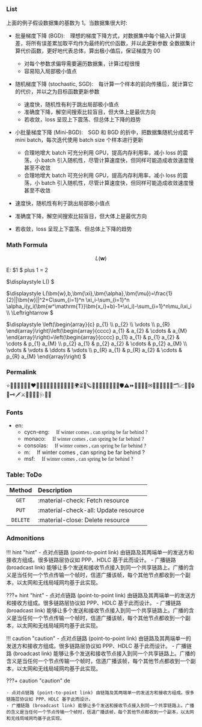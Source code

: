<font class="generalcy">

### List

上面的例子假设数据集的基数为 1。当数据集很大时:

- 批量梯度下降 (BGD): 理想的梯度下降方式，对数据集中每个输入计算误差，将所有误差累加取平均作为最终的代价函数，并以此更新参数
全数据集计算代价函数，更好地代表总体，算出极小值后，保证梯度为 00
    - 对每个参数求偏导需要遍历数据集，计算过程很慢
    - 容易陷入局部极小值点
- 随机梯度下降 (stochastic, SGD): 每计算一个样本的前向传播后，就计算它的代价，并以之为目标函数更新参数
    - 速度快，随机性有利于跳出局部极小值点
    - 准确度下降，解空间搜索比较盲目，但大体上是最优方向
    - 若收敛，loss 呈现上下震荡、但总体上下降的趋势
- 小批量梯度下降 (Mini-BGD): SGD 和 BGD 的折中，把数据集随机分成若干 mini batch，每次迭代使用 batch size 个样本进行更新
    - 合理地增大 batch 可充分利用 GPU，提高内存利用率，减小 loss 的震荡，小 batch 引入随机性，尽管计算速度快，但同样可能造成收敛速度慢甚至不收敛
    - 合理地增大 batch 可充分利用 GPU，提高内存利用率，减小 loss 的震荡，小 batch 引入随机性，尽管计算速度快，但同样可能造成收敛速度慢甚至不收敛

- 速度快，随机性有利于跳出局部极小值点
- 准确度下降，解空间搜索比较盲目，但大体上是最优方向
- 若收敛，loss 呈现上下震荡、但总体上下降的趋势

### Math Formula

$$
L(\bm{w})
$$

E: $1 $ plus $1$ $=$ $2$

$\displaystyle L() $

$\displaystyle
L(\bm{w},b,\bm{\xi},\bm{\alpha},\bm{\mu})=\frac{1}{2}||\bm{w}||^2+C\sum_{i=1}^n \xi_i-\sum_{i=1}^n \alpha_i(y_i(\bm{w^\mathrm{T}}\bm{x_i}+b)-1+\xi_i)-\sum_{i=1}^n\mu_i\xi_i \\\\
\Leftrightarrow
$

$\displaystyle
\left(\begin{array}{c}
p_{1} \\\\
p_{2} \\\\
\vdots \\\\
p_{R}
\end{array}\right)\left(\begin{array}{cccc}
a_{1} & a_{2} & \cdots & a_{M}
\end{array}\right)=\left(\begin{array}{cccc}
p_{1} a_{1} & p_{1} a_{2} & \cdots & p_{1} a_{M} \\\\
p_{2} a_{1} & p_{2} a_{2} & \cdots & p_{2} a_{M} \\\\
\vdots & \vdots & \ddots & \vdots \\\\
p_{R} a_{1} & p_{R} a_{2} & \cdots & p_{R} a_{M}
\end{array}\right)
$

### Permalink

⭐🤯🥳🧐😈🤖👾❤️‍🔥💯💤🌺🌸💮🌼🍑🍄🌐🧭🌍⏳🌟🪐🌠🌌🎆🎇🏅🎼🎵🎶🛡⚠⏩🔆🏁🚩🔖✉📒📖📔📙📕📑🗂📈📌📎🔒🔑🗝🗡⚔🔫🔭📡🧬🩺💠🔘

### Fonts

- en:
    - cycn-eng:&emsp; <font face="cycn-eng">If winter comes , can spring be far behind ?</font>
    - monaco:&emsp; <font face="Monaco">If winter comes , can spring be far behind ?</font>
    - consolas:&emsp; <font face="Consolas">If winter comes , can spring be far behind ?</font>
    - m:&emsp; <mag>If winter comes , can spring be far behind ?</mag>
    - msf:&emsp; <font face="msf">If winter comes , can spring be far behind ?</font>



### Table: ToDo


| Method      | Description                          |
| :---------: | :---------------------------------- |
| `GET`       | :material-check:     Fetch resource  |
| `PUT`       | :material-check-all: Update resource |
| `DELETE`    | :material-close:     Delete resource |


### Admonitions

!!! hint "hint"
    - 点对点链路 (point-to-point link) 由链路及其两端单一的发送方和接收方组成。很多链路层协议如 PPP、HDLC 基于此而设计。
    - 广播链路 (broadcast link) 能够让多个发送和接收节点接入到同一个共享链路上。广播的含义是当任何一个节点传输一个帧时，信道广播该帧，每个其他节点都收到一个副本，以太网和无线局域网均基于此实现。

???+ hint "hint"
    - 点对点链路 (point-to-point link) 由链路及其两端单一的发送方和接收方组成。很多链路层协议如 PPP、HDLC 基于此而设计。
    - 广播链路 (broadcast link) 能够让多个发送和接收节点接入到同一个共享链路上。广播的含义是当任何一个节点传输一个帧时，信道广播该帧，每个其他节点都收到一个副本，以太网和无线局域网均基于此实现。

!!! caution "caution"
    - 点对点链路 (point-to-point link) 由链路及其两端单一的发送方和接收方组成。很多链路层协议如 PPP、HDLC 基于此而设计。
    - 广播链路 (broadcast link) 能够让多个发送和接收节点接入到同一个共享链路上。广播的含义是当任何一个节点传输一个帧时，信道广播该帧，每个其他节点都收到一个副本，以太网和无线局域网均基于此实现。

???+ caution "caution"
    de

    - 点对点链路 (point-to-point link) 由链路及其两端单一的发送方和接收方组成。很多链路层协议如 PPP、HDLC 基于此而设计。
    - 广播链路 (broadcast link) 能够让多个发送和接收节点接入到同一个共享链路上。广播的含义是当任何一个节点传输一个帧时，信道广播该帧，每个其他节点都收到一个副本，以太网和无线局域网均基于此实现。

</font>